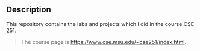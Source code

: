 ## Description

This repository contains the labs and projects which I did in the course CSE 251.

> The course page is https://www.cse.msu.edu/~cse251/index.html.
